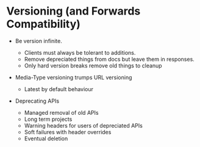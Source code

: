 # Versioning (and Forwards Compatibility)

- Be version infinite.
    - Clients must always be tolerant to additions.
    - Remove depreciated things from docs but leave them in responses.
    - Only hard version breaks remove old things to cleanup

- Media-Type versioning trumps URL versioning
    - Latest by default behaviour

- Deprecating APIs
    - Managed removal of old APIs
    - Long term projects
    - Warning headers for users of depreciated APIs
    - Soft failures with header overrides
    - Eventual deletion

